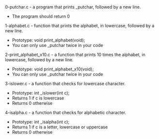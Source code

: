 0-putchar.c -  a program that prints _putchar, followed by a new line.

* The program should return 0 

1-alphabet.c - function that prints the alphabet, in lowercase, followed by a new line.

* Prototype: void print_alphabet(void);
* You can only use _putchar twice in your code

2-print_alphabet_x10.c - a function that prints 10 times the alphabet, in lowercase, followed by a new line.

* Prototype: void print_alphabet_x10(void);
* You can only use _putchar twice in your code

3-islower.c - a function that checks for lowercase character.

* Prototype: int _islower(int c);
* Returns 1 if c is lowercase
* Returns 0 otherwise

4-isalpha.c - a function that checks for alphabetic character.

* Prototype: int _isalpha(int c);
* Returns 1 if c is a letter, lowercase or uppercase
* Returns 0 otherwise